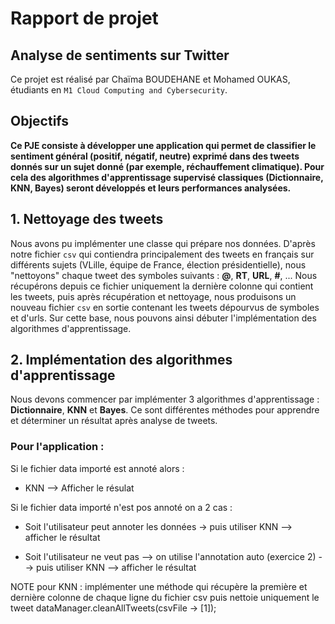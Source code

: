 # Rapport de projet  

## Analyse de sentiments sur Twitter  

Ce projet est réalisé par Chaïma BOUDEHANE et Mohamed OUKAS, étudiants en `M1 Cloud Computing and Cybersecurity`.  


## Objectifs  

**Ce PJE consiste à développer une application qui permet de classifier le sentiment général (positif, négatif, neutre) exprimé dans des tweets donnés sur un sujet donné (par exemple, réchauffement climatique). Pour cela des algorithmes d'apprentissage supervisé classiques (Dictionnaire, KNN, Bayes) seront développés et leurs performances analysées.**  


## 1. Nettoyage des tweets  

Nous avons pu implémenter une classe qui prépare nos données. D'après notre fichier `csv` qui contiendra principalement des tweets en français sur différents 
sujets (VLille, équipe de France, élection présidentielle), nous "nettoyons" chaque tweet des symboles suivants : **@**, **RT**, **URL**, **#**, ...
Nous récupérons depuis ce fichier uniquement la dernière colonne qui contient les tweets, puis après récupération et nettoyage, nous produisons un nouveau fichier `csv` en sortie contenant
les tweets dépourvus de symboles et d'urls. 
Sur cette base, nous pouvons ainsi débuter l'implémentation des algorithmes d'apprentissage.  


## 2. Implémentation des algorithmes d'apprentissage  

Nous devons commencer par implémenter 3 algorithmes d'apprentissage : **Dictionnaire**, **KNN** et **Bayes**. Ce sont différentes méthodes pour apprendre et déterminer un résultat après analyse de tweets.  







### Pour l'application : 


Si le fichier data importé est annoté alors :

 - KNN --> Afficher le résulat


Si le fichier data importé n'est pos annoté  on a 2 cas : 


 - Soit l'utilisateur peut annoter les données -> puis utiliser KNN --> afficher le résultat

 - Soit l'utilisateur ne veut pas --> on utilise l'annotation auto (exercice 2) --> puis utiliser KNN --> afficher le résultat



 NOTE pour KNN : implémenter une méthode qui récupère la première et dernière colonne de chaque ligne du fichier csv puis nettoie uniquement le tweet dataManager.cleanAllTweets(csvFile -> [1]); 





 <!-- Voici les points qu'on aimerait retrouver dans votre rapport (Vous pouvez adopter une autre organisation si vous le souhaitez.

A) Description générale du projet
Description de la problématique
Description générale de l'architecture de votre application. Par exemple: décrire l'organisation des différents modules/classes/etc, comment ils interagissent entre eux, modèles de conception particulier éventuellement (MVC ou autres), etc
Description de l'organisation au sein du binôme
B) Détails des différents travaux réalisés

Préparation/nettoyage des données, base d'apprentissage
-  Décrire les problèmes que vous avez rencontrés lors de la préparation de votre base d'apprentissage et la façon avec laquelle vous les avez traité, décrire la ou les bases construite(s) en terme de nombre de tweets et de classes, etc
Algorithmes de classification
Décrire de façon précise les différents variantes que vous avez pu mettre en place ainsi que les différents paramètres et choix au niveau des structures de données, des composants algorithmiques, etc.
- mots-clés
- kNN
- Bayes et variantes
Interface graphique
Décrire les fonctionnalités principales mises en places.
- copie d'écran
- manuel d'utilisation
C) Résultats de la classification avec les différentes méthodes et analyse
Décrire la méthode utilisée pour juger de la pertinence des différents algorithmes mis en place, les comparaisons effectués et les résultats/observations obtenus.
D) Conclusions -->